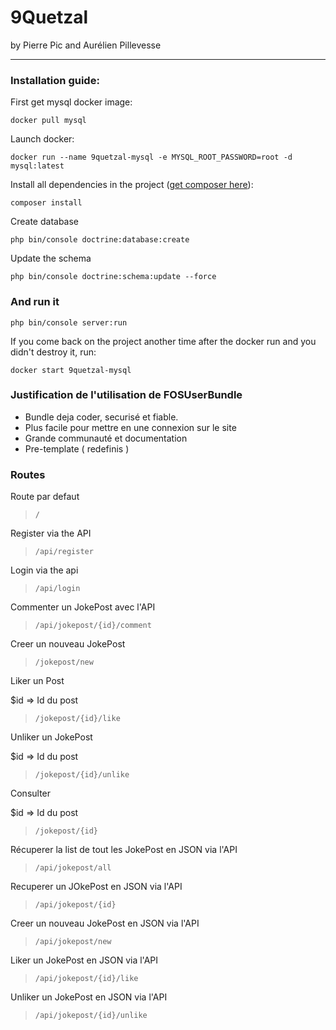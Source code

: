 9Quetzal
========

 by Pierre Pic and Aurélien Pillevesse

 -----------------

 ### Installation guide:

First get mysql docker image:

    docker pull mysql

Launch docker:

    docker run --name 9quetzal-mysql -e MYSQL_ROOT_PASSWORD=root -d mysql:latest

Install all dependencies in the project ([get composer here](https://www.getComposer.org)):

    composer install

Create database

    php bin/console doctrine:database:create

Update the schema

    php bin/console doctrine:schema:update --force

### And run it

    php bin/console server:run

If you come back on the project another time after the docker run and you didn't destroy it, run:

    docker start 9quetzal-mysql

### Justification de l'utilisation de FOSUserBundle

- Bundle deja coder, securisé et fiable.
- Plus facile pour mettre en une connexion sur le site
- Grande communauté et documentation
- Pre-template ( redefinis )

### Routes


Route par defaut
>`/`

Register via the API
>`/api/register`

Login via the api
>`/api/login`

Commenter un JokePost avec l'API
>`/api/jokepost/{id}/comment`

Creer un nouveau JokePost
>`/jokepost/new`

Liker un Post

$id ⇒ Id du post
>`/jokepost/{id}/like`


Unliker un JokePost

$id ⇒ Id du post
>`/jokepost/{id}/unlike`


Consulter

$id ⇒ Id du post
>`/jokepost/{id}`

Récuperer la list de tout les JokePost en JSON via l'API
>`/api/jokepost/all`

Recuperer un JOkePost en JSON via l'API
>`/api/jokepost/{id}`

Creer un nouveau JokePost en JSON via l'API
>`/api/jokepost/new`

Liker un JokePost en JSON via l'API
>`/api/jokepost/{id}/like`

Unliker un JokePost en JSON via l'API
>`/api/jokepost/{id}/unlike`

